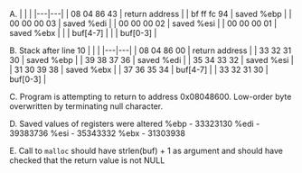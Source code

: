 A.
|  |  |
|---|---|
| 08 04 86 43 | return address |
| bf ff fc 94 | saved %ebp |
| 00 00 00 03 | saved %edi |
| 00 00 00 02 | saved %esi |
| 00 00 00 01 | saved %ebx |
|  | buf[4-7] |
|  | buf[0-3] |

B.
Stack after line 10
|  |  |
|---|---|
| 08 04 86 00 | return address |
| 33 32 31 30 | saved %ebp |
| 39 38 37 36 | saved %edi |
| 35 34 33 32 | saved %esi |
| 31 30 39 38 | saved %ebx |
| 37 36 35 34 | buf[4-7] |
| 33 32 31 30 | buf[0-3] |

C.
Program is attempting to return to address 0x08048600. Low-order byte
overwritten by terminating null character.

D.
Saved values of registers were altered
%ebp - 33323130
%edi - 39383736
%esi - 35343332
%ebx - 31303938

E.
Call to `malloc` should have strlen(buf) + 1 as argument and should have
checked that the return value is not NULL
